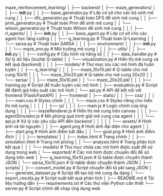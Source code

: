 maze_reinforcement_learning/
│
├── backend/
│   ├── maze_generators/
│   │   ├── __init__.py
│   │   ├── base_generator.py       # Lớp cơ sở cho các bộ sinh mê cung
│   │   ├── dfs_generator.py        # Thuật toán DFS để sinh mê cung
│   │   ├── prim_generator.py       # Thuật toán Prim để sinh mê cung
│   │   └── wilson_generator.py     # Thuật toán Wilson để sinh mê cung
│   │
│   ├── rl_agents/
│   │   ├── __init__.py
│   │   ├── base_agent.py           # Lớp cơ sở cho các agent học tăng cường
│   │   ├── q_learning.py           # Thuật toán Q-Learning
│   │   └── sarsa.py                # Thuật toán SARSA
│   │
│   ├── environment/
│   │   ├── __init__.py
│   │   └── maze_env.py             # Môi trường mê cung
│   │
│   ├── utils/
│   │   ├── __init__.py
│   │   ├── config.py               # Cấu hình và hằng số
│   │   ├── data_handler.py         # Xử lý dữ liệu (lưu/tải Q-table)
│   │   └── visualization.py        # Hiển thị mê cung và kết quả (backend)
│   │
│   ├── models/                     # Thư mục lưu các mô hình đã huấn luyện
│   │   ├── q_learning/
│   │   │   ├── maze_10x10.pkl      # Q-table cho mê cung 10x10
│   │   │   └── maze_20x20.pkl      # Q-table cho mê cung 20x20
│   │   └── sarsa/
│   │       ├── maze_10x10.pkl
│   │       └── maze_20x20.pkl
│   │
│   ├── training.py                 # Script để huấn luyện các mô hình
│   ├── evaluation.py               # Script để đánh giá hiệu suất các mô hình
│   └── api.py                      # API để kết nối với frontend (Flask/FastAPI)
│
├── frontend/
│   ├── static/
│   │   ├── css/
│   │   │   ├── main.css            # Styles chính
│   │   │   └── maze.css            # Styles riêng cho hiển thị mê cung
│   │   │
│   │   ├── js/
│   │   │   ├── main.js             # Logic chính của ứng dụng
│   │   │   ├── mazeRenderer.js     # Hiển thị mê cung trên canvas
│   │   │   ├── agentSimulator.js   # Mô phỏng quá trình giải mê cung của agent
│   │   │   └── api.js              # Xử lý các yêu cầu API đến backend
│   │   │
│   │   └── assets/                 # Hình ảnh và tài nguyên
│   │       ├── agent.png           # Hình ảnh đại diện cho agent
│   │       ├── start.png           # Hình ảnh điểm bắt đầu
│   │       └── goal.png            # Hình ảnh điểm đích
│   │
│   ├── templates/
│   │   ├── index.html              # Trang chính
│   │   ├── simulation.html         # Trang mô phỏng
│   │   └── analysis.html           # Trang phân tích kết quả
│   │
│   └── models/                     # Thư mục chứa các mô hình được xuất để sử dụng trong web
│       └── exported/               # Các mô hình được chuyển đổi để sử dụng trên web
│           ├── q_learning_10x10.json  # Q-table được chuyển thành JSON
│           └── sarsa_10x10.json       # Q-table được chuyển thành JSON
│
├── scripts/
│   ├── convert_model.py            # Script chuyển đổi từ pkl sang JSON
│   ├── generate_dataset.py         # Script để tạo bộ mê cung đa dạng
│   └── export_results.py           # Script xuất kết quả phân tích
│
├── README.md                       # Tài liệu hướng dẫn
├── requirements.txt                # Các thư viện Python cần thiết
└── server.py                       # Script chính để chạy ứng dụng web